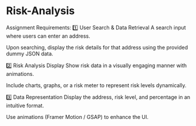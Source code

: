 # Risk-Analysis
Assignment Requirements:
1️⃣ User Search & Data Retrieval
A search input where users can enter an address.

Upon searching, display the risk details for that address using the provided dummy JSON data.

2️⃣ Risk Analysis Display
Show risk data in a visually engaging manner with animations.

Include charts, graphs, or a risk meter to represent risk levels dynamically.

3️⃣ Data Representation
Display the address, risk level, and percentage in an intuitive format.

Use animations (Framer Motion / GSAP) to enhance the UI.
